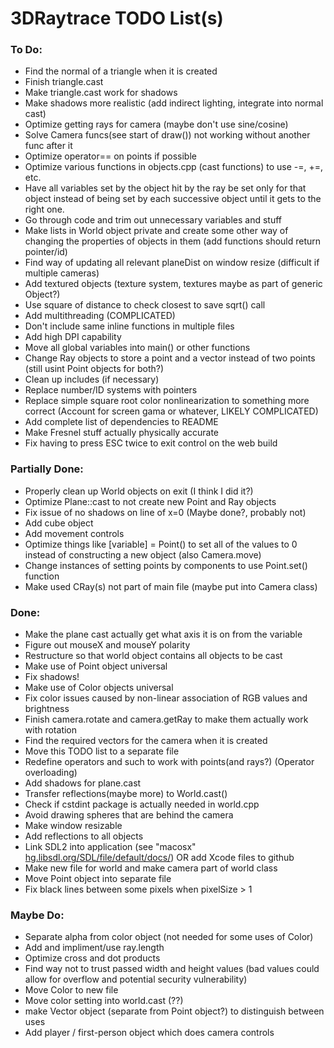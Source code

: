# 3DRaytrace TODO List(s)

### To Do:

<!-- - classes.cpp line 182: add position to ball shadow casting(??) -->
- Find the normal of a triangle when it is created
- Finish triangle.cast
- Make triangle.cast work for shadows
- Make shadows more realistic (add indirect lighting, integrate into normal cast)
- Optimize getting rays for camera (maybe don't use sine/cosine)
- Solve Camera funcs(see start of draw()) not working without another func after it
- Optimize operator== on points if possible
- Optimize various functions in objects.cpp (cast functions) to use -=, +=, etc.
- Have all variables set by the object hit by the ray be set only for that object instead of being set by each successive object until it gets to the right one.
- Go through code and trim out unnecessary variables and stuff
- Make lists in World object private and create some other way of changing the properties of objects in them (add functions should return pointer/id)
- Find way of updating all relevant planeDist on window resize (difficult if multiple cameras)
- Add textured objects (texture system, textures maybe as part of generic Object?)
- Use square of distance to check closest to save sqrt() call
- Add multithreading (COMPLICATED)
- Don't include same inline functions in multiple files
- Add high DPI capability
- Move all global variables into main() or other functions
- Change Ray objects to store a point and a vector instead of two points (still usint Point objects for both?)
- Clean up includes (if necessary)
- Replace number/ID systems with pointers
- Replace simple square root color nonlinearization to something more correct (Account for screen gama or whatever, LIKELY COMPLICATED)
- Add complete list of dependencies to README
- Make Fresnel stuff actually physically accurate
- Fix having to press ESC twice to exit control on the web build

### Partially Done:

- Properly clean up World objects on exit (I think I did it?)
- Optimize Plane::cast to not create new Point and Ray objects
- Fix issue of no shadows on line of x=0 (Maybe done?, probably not)
- Add cube object
- Add movement controls
- Optimize things like [variable] = Point() to set all of the values to 0 instead of constructing a new object  (also Camera.move)
- Change instances of setting points by components to use Point.set() function
- Make used CRay(s) not part of main file (maybe put into Camera class)

### Done:

- Make the plane cast actually get what axis it is on from the variable
- Figure out mouseX and mouseY polarity
- Restructure so that world object contains all objects to be cast
- Make use of Point object universal
- Fix shadows!
- Make use of Color objects universal
- Fix color issues caused by non-linear association of RGB values and brightness
- Finish camera.rotate and camera.getRay to make them actually work with rotation
- Find the required vectors for the camera when it is created
- Move this TODO list to a separate file
- Redefine operators and such to work with points(and rays?) (Operator overloading)
- Add shadows for plane.cast
- Transfer reflections(maybe more) to World.cast()
- Check if cstdint package is actually needed in world.cpp
- Avoid drawing spheres that are behind the camera
- Make window resizable
- Add reflections to all objects
- Link SDL2 into application (see "macosx" [hg.libsdl.org/SDL/file/default/docs/](http://hg.libsdl.org/SDL/file/default/docs/))  OR  add Xcode files to github
- Make new file for world and make camera part of world class
- Move Point object into separate file
- Fix black lines between some pixels when pixelSize > 1

### Maybe Do:

- Separate alpha from color object (not needed for some uses of Color)
- Add and impliment/use ray.length
- Optimize cross and dot products
- Find way not to trust passed width and height values (bad values could allow for overflow and potential security vulnerability)
- Move Color to new file
- Move color setting into world.cast (??)
- make Vector object (separate from Point object?) to distinguish between uses
- Add player / first-person object which does camera controls


